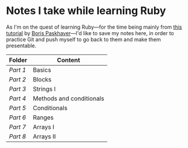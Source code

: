 # Notes I take while learning Ruby

As I'm on the quest of learning Ruby&mdash;for the time being mainly from [this tutorial](https://www.udemy.com/learn-to-code-with-ruby-lang/) by [Boris Paskhaver](https://github.com/paskhaver)&mdash;I'd like to save my notes here, in order to practice Git and push myself to go back to them and make them presentable.

|Folder   |Content                  |
|---------|-------------------------|
|*Part 1* | Basics                  |
|*Part 2* | Blocks                  |
|*Part 3* | Strings I               |
|*Part 4* | Methods and conditionals|
|*Part 5* | Conditionals            |
|*Part 6* | Ranges                  |
|*Part 7* | Arrays I                |
|*Part 8* | Arrays II               |



